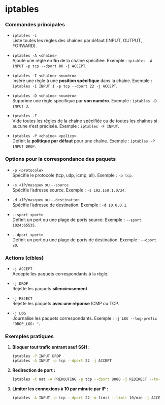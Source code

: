 # iptables

### **Commandes principales**
- `iptables -L`  
  Liste toutes les règles des chaînes par défaut (INPUT, OUTPUT, FORWARD).
  
- `iptables -A <chaîne>`  
  Ajoute une règle en **fin** de la chaîne spécifiée. Exemple : `iptables -A INPUT -p tcp --dport 80 -j ACCEPT`.
  
- `iptables -I <chaîne> <numéro>`  
  Insère une règle à une **position spécifique** dans la chaîne. Exemple : `iptables -I INPUT 1 -p tcp --dport 22 -j ACCEPT`.
  
- `iptables -D <chaîne> <numéro>`  
  Supprime une règle spécifique par **son numéro**. Exemple : `iptables -D INPUT 3`.
  
- `iptables -F`  
  Vide toutes les règles de la chaîne spécifiée ou de toutes les chaînes si aucune n’est précisée. Exemple : `iptables -F INPUT`.

- `iptables -P <chaîne> <policy>`  
  Définit la **politique par défaut** pour une chaîne. Exemple : `iptables -P INPUT DROP`.


### **Options pour la correspondance des paquets**
- `-p <protocole>`  
  Spécifie le protocole (tcp, udp, icmp, all). Exemple : `-p tcp`.

- `-s <IP/masque>` ou `--source`  
  Spécifie l’adresse source. Exemple : `-s 192.168.1.0/24`.

- `-d <IP/masque>` ou `--destination`  
  Spécifie l’adresse de destination. Exemple : `-d 10.0.0.1`.

- `--sport <port>`  
  Définit un port ou une plage de ports source. Exemple : `--sport 1024:65535`.

- `--dport <port>`  
  Définit un port ou une plage de ports de destination. Exemple : `--dport 80`.


### **Actions (cibles)**
- `-j ACCEPT`  
  Accepte les paquets correspondants à la règle.

- `-j DROP`  
  Rejette les paquets **silencieusement**.

- `-j REJECT`  
  Rejette les paquets **avec une réponse** ICMP ou TCP.

- `-j LOG`  
  Journalise les paquets correspondants. Exemple : `-j LOG --log-prefix "DROP_LOG: "`.

### **Exemples pratiques**
1. **Bloquer tout trafic entrant sauf SSH :**
   ```bash
   iptables -P INPUT DROP
   iptables -A INPUT -p tcp --dport 22 -j ACCEPT
   ```

2. **Redirection de port :**
   ```bash
   iptables -t nat -A PREROUTING -p tcp --dport 8080 -j REDIRECT --to-port 80
   ```

3. **Limiter les connexions à 10 par minute par IP :**
   ```bash
   iptables -A INPUT -p tcp --dport 22 -m limit --limit 10/min -j ACCEPT
   ```
